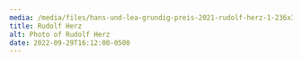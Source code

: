 ```yaml
---
media: /media/files/hans-und-lea-grundig-preis-2021-rudolf-herz-1-236x300.jpeg
title: Rudolf Herz
alt: Photo of Rudolf Herz
date: 2022-09-29T16:12:00-0500
---
```

